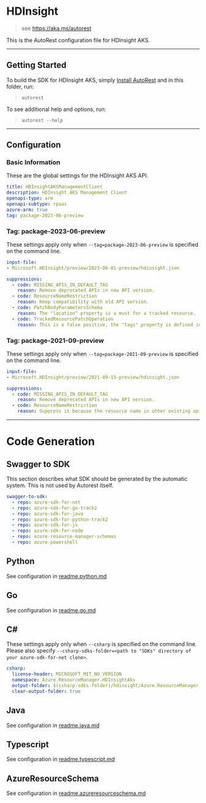 # HDInsight

> see https://aka.ms/autorest

This is the AutoRest configuration file for HDInsight AKS.



---
## Getting Started
To build the SDK for HDInsight AKS, simply [Install AutoRest](https://aka.ms/autorest/install) and in this folder, run:

> `autorest`

To see additional help and options, run:

> `autorest --help`
---

## Configuration


### Basic Information
These are the global settings for the HDInsight AKS API.

``` yaml
title: HDInsightAKSManagementClient
description: HDInsight AKS Management Client
openapi-type: arm
openapi-subtype: rpaas
azure-arm: true
tag: package-2023-06-preview
```

### Tag: package-2023-06-preview

These settings apply only when `--tag=package-2023-06-preview` is specified on the command line.

``` yaml $(tag) == 'package-2023-06-preview'
input-file:
- Microsoft.HDInsight/preview/2023-06-01-preview/hdinsight.json

suppressions:
  - code: MISSING_APIS_IN_DEFAULT_TAG
    reason: Remove deprecated APIs in new API version.
  - code: ResourceNameRestriction
    reason: Keep compatibility with old API version.
  - code: PatchBodyParametersSchema
    reason: The "location" property is a must for a tracked resource.
  - code: TrackedResourcePatchOperation
    reason: This is a false positive, the "tags" property is defined in TrackedResource.
```

### Tag: package-2021-09-preview

These settings apply only when `--tag=package-2021-09-preview` is specified on the command line.

``` yaml $(tag) == 'package-2021-09-preview'
input-file:
- Microsoft.HDInsight/preview/2021-09-15-preview/hdinsight.json

suppressions:
  - code: MISSING_APIS_IN_DEFAULT_TAG
    reason: Remove deprecated APIs in new API version.
  - code: ResourceNameRestriction
    reason: Suppress it because the resource name in other existing apis doesn't have restriction.
```

---

# Code Generation


## Swagger to SDK

This section describes what SDK should be generated by the automatic system.
This is not used by Autorest itself.

``` yaml $(swagger-to-sdk)
swagger-to-sdk:
  - repo: azure-sdk-for-net
  - repo: azure-sdk-for-go-track2
  - repo: azure-sdk-for-java
  - repo: azure-sdk-for-python-track2
  - repo: azure-sdk-for-js
  - repo: azure-sdk-for-node
  - repo: azure-resource-manager-schemas
  - repo: azure-powershell
```

## Python

See configuration in [readme.python.md](./readme.python.md)

## Go

See configuration in [readme.go.md](./readme.go.md)

## C#

These settings apply only when `--csharp` is specified on the command line.
Please also specify `--csharp-sdks-folder=<path to "SDKs" directory of your azure-sdk-for-net clone>`.

``` yaml $(csharp)
csharp:
  license-header: MICROSOFT_MIT_NO_VERSION
  namespace: Azure.ResourceManager.HDInsightAks
  output-folder: $(csharp-sdks-folder)/hdinsight/Azure.ResourceManager.HDInsightAks/src/Generated
  clear-output-folder: true
```

## Java

See configuration in [readme.java.md](./readme.java.md)

## Typescript

See configuration in [readme.typescript.md](./readme.typescript.md)


## AzureResourceSchema

See configuration in [readme.azureresourceschema.md](./readme.azureresourceschema.md)
